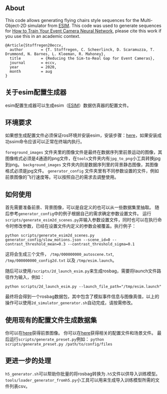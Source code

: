 ## About
This code allows generating flying chairs style sequences for the Multi-Object-2D simulator from [ESIM](https://github.com/uzh-rpg/rpg_esim). This code was used to generate sequences for [How to Train Your Event Camera Neural Network](https://timostoff.github.io/20ecnn), please cite this work if you use this in an academic context.
```
@Article{Stoffregen20eccv,
  author        = {T. Stoffregen, C. Scheerlinck, D. Scaramuzza, T. Drummond, N. Barnes, L. Kleeman, R. Mahoney},
  title         = {Reducing the Sim-to-Real Gap for Event Cameras},
  journal       = eccv,
  year          = 2020,
  month         = aug
}
```

## 关于esim配置生成器
esim配置生成器可以生成esim（[ESIM](https://github.com/uzh-rpg/rpg_esim)）数据仿真器的配置文件。


## 环境要求
如果想生成配置文件必须保证ros环境并安装esim，安装步骤：[here](https://github.com/uzh-rpg/rpg_esim/wiki/Installation)，如果安装成功ssim命令应该可以正常在终端内执行。

`foreground_images` 文件夹里的图像文件是最终在数据序列里前景运动的图像，其图像格式必须是4通道的png文件，在`tools`文件夹内有`jpg_to_png`小工具转换jpg到png。
`background_images` 文件夹内则是数据序列里的背景静态图像，其图像格式必须是jpg文件。
`generator_config` 文件夹里有不同参数设置的文件，例如前景图像的飞行速度等。可以按照自己的需求去调整使用。


## 如何使用
首先需要准备前景、背景图像，可以是自定义的也可以从一些数据集里抽取。
随后参考`generator_config`中的例子根据自己的需求确定参数设置文件。
运行`scripts/generate_esim2d_scenes.py`并输入参数设置文件，同时也可以在执行命令时修改参数，已经在设置文件内定义的参数会被覆盖。执行例子：
```
python scripts/generate_esim2d_scenes.py generator_config/slow_motions.json --scene_id=0 --contrast_threshold_mean=0.3 --contrast_threshold_sigma=0.1
```
这将会生成三个文件， `/tmp/000000000_autoscene.txt`, `/tmp/000000000_config2d.txt` 以及 `/tmp/esim.launch`。

随后可以使用`/scripts/2d_launch_esim.py`来生成rosbag，需要将launch文件路径作为输入，例如：
```
python scripts/2d_launch_esim.py --launch_file_path="/tmp/esim.launch"
```
最终将会得到一个rosbag数据包，其中包含了模拟事件信息与图像真值，以上的操作可以使用`2d_simulator_generator.sh`自动完成，请按需修改。


## 使用现有的配置文件生成数据集
你可以在[here](https://drive.google.com/drive/folders/1F6fNgZFmMvGkw6sAwDFE7j8Q7EH3TMve?usp=sharing)获得前景图像。
你可以在[here](https://drive.google.com/drive/folders/1ILoFnR5BHR17F0VGEzR0JIBfisw1nkc4?usp=sharing)获得相关的配置文件和场景文件。
最后运行`scripts/generate_preset.py`例如：
```python scripts/generate_preset.py /path/to/config/files```


## 更进一步的处理
`h5_generator.sh`可以帮助你批量的将rosbag转换为`.h5`文件以供导入训练模型。
`tools/loader_generator_fromh5.py`小工具可以用来生成导入训练模型所需的文件列表csv。
